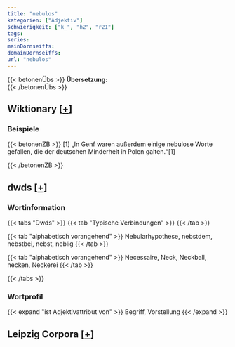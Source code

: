 ```yaml
---
title: "nebulos"
kategorien: ["Adjektiv"]
schwierigkeit: ["k_", "h2", "r21"]
tags:
series:
mainDornseiffs:
domainDornseiffs:
url: "nebulos"
---
```


{{< betonenÜbs >}}
**Übersetzung:**  
{{< /betonenÜbs >}}

## Wiktionary [[+](https://de.wiktionary.org/wiki/nebulos)]

### Beispiele
{{< betonenZB >}}
[1] „In Genf waren außerdem einige nebulose Worte gefallen, die der deutschen Minderheit in Polen galten.“[1]  

{{< /betonenZB >}}


## dwds [[+](https://www.dwds.de/wb/nebulos)]

### Wortinformation
{{< tabs "Dwds" >}}
{{< tab "Typische Verbindungen" >}}
{{< /tab >}}

{{< tab "alphabetisch vorangehend" >}}
Nebularhypothese, nebstdem, nebstbei, nebst, neblig
{{< /tab >}}

{{< tab "alphabetisch vorangehend" >}}
Necessaire, Neck, Neckball, necken, Neckerei
{{< /tab >}}

{{< /tabs >}}

### Wortprofil
{{< expand "ist Adjektivattribut von" >}} Begriff, Vorstellung {{< /expand >}}

## Leipzig Corpora [[+](https://corpora.uni-leipzig.de/en/res?word=nebulos&corpusId=deu_newscrawl-public_2018)]

